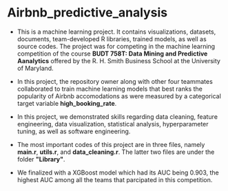 # Airbnb_predictive_analysis

- This is a machine learning project. It contains visualizations, datasets, documents, team-developed R libraries, trained models, as well as source codes. The project was for competing in the machine learning competition of the course <b>BUDT 758T: Data Mining and Predictive Aanalytics</b> offered by the R. H. Smith Business School at the University of Maryland.

- In this project, the repository owner along with other four teammates collaborated to train machine learning models that best ranks the popularity of Airbnb accomodations as were measured by a categorical target variable <b> high_booking_rate</b>.

- In this project, we demonstrated skills regarding data cleaning, feature engineering, data visualization, statistical analysis, hyperparameter tuning, as well as software engineering. 

- The most important codes of this project are in three files, namely <b>main.r</b>, <b>utils.r</b>, and <b>data_cleaning.r</b>. The latter two files are under the folder <b>"Library"</b>.

- We finalized with a XGBoost model which had its AUC being 0.903, the highest AUC among all the teams that parcipated in this competition.
